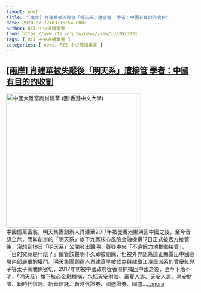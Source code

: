 ```yaml
---
layout: post
title: "[兩岸] 肖建華被失蹤後「明天系」遭接管  學者：中國有目的的收割"
date: 2020-07-22T03:16:54.000Z
author: RTI 中央廣播電臺
from: https://www.rti.org.tw/news/view/id/2073031
tags: [ RTI 中央廣播電臺 ]
categories: [ news, RTI 中央廣播電臺 ]
---
```

<!--1595387814000-->
[[兩岸] 肖建華被失蹤後「明天系」遭接管  學者：中國有目的的收割](https://www.rti.org.tw/news/view/id/2073031)
------

<div>
<img src="https://static.rti.org.tw/assets/thumbnails/2018/04/13/148603810231683.jpg" width="360" alt="中國大陸富商肖建華 (圖:香港中文大學)" title="中國大陸富商肖建華 (圖:香港中文大學)"><br>中國億萬富翁，明天集團創辦人肖建華2017年被從香港綁架回中國之後，至今音訊全無，而其創辦的「明天系」旗下九家核心風險金融機構17日正式被官方接管後，沒想到18日「明天系」公開發出聲明，質疑中央「不遺餘力地推動接管」，「目的究竟是什麼？」儘管該聲明不久即被刪除，但被外界認為這正顯露出中國高層內部嚴重的權鬥。明天集團創辦人肖建華早被認為與隸屬江澤民派系的曾慶紅兒子等太子黨關係密切，2017年初被中國政府從香港抓捕回中國之後，至今下落不明，「明天系」旗下核心金融機構，包括天安財險、華夏人壽、天安人壽、易安財險、新時代信託、新華信託、新時代證券、國盛證券、國盛...<a target="_blank" href="https://www.rti.org.tw/news/view/id/2073031">...more</a>
</div>
